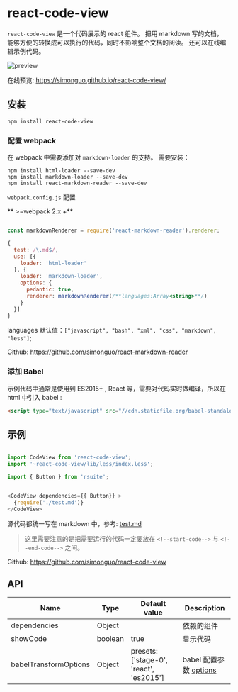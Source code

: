 # react-code-view

`react-code-view` 是一个代码展示的 react 组件。
把用 markdown 写的文档， 能够方便的转换成可以执行的代码，同时不影响整个文档的阅读。 还可以在线编辑示例代码。

![preview](https://user-images.githubusercontent.com/1203827/44707274-a30c0f80-aad6-11e8-8cc5-9cf7daf4d9e2.gif)

在线预览: https://simonguo.github.io/react-code-view/



## 安装

```
npm install react-code-view
```


### 配置 webpack

在 webpack 中需要添加对 `markdown-loader` 的支持。 需要安装：

```
npm install html-loader --save-dev
npm install markdown-loader --save-dev
npm install react-markdown-reader --save-dev
```

`webpack.config.js` 配置

** >=webpack 2.x +**

```js

const markdownRenderer = require('react-markdown-reader').renderer;

{
  test: /\.md$/,
  use: [{
    loader: 'html-loader'
  }, {
    loader: 'markdown-loader',
    options: {
      pedantic: true,
      renderer: markdownRenderer(/**languages:Array<string>**/)
    }
  }]
}
```

languages 默认值：`["javascript", "bash", "xml", "css", "markdown", "less"]`;

Github: https://github.com/simonguo/react-markdown-reader

### 添加 Babel

示例代码中通常是使用到 ES2015+ , React 等，需要对代码实时做编译，所以在 html 中引入 babel :
```html
<script type="text/javascript" src="//cdn.staticfile.org/babel-standalone/6.24.0/babel.min.js"></script>
```

## 示例

```js

import CodeView from 'react-code-view';
import '~react-code-view/lib/less/index.less';

import { Button } from 'rsuite';


<CodeView dependencies={{ Button}} >
  {require('./test.md')}
</CodeView>

```

源代码都统一写在 markdown 中，参考:
[test.md](https://raw.githubusercontent.com/simonguo/react-code-view/master/docs/test.md)

> 这里需要注意的是把需要运行的代码一定要放在 `<!--start-code-->` 与  `<!--end-code-->` 之间。

Github: https://github.com/simonguo/react-code-view

## API

| Name                  | Type    | Default value                           | Description                       |
| --------------------- | ------- | --------------------------------------- | --------------------------------- |
| dependencies          | Object  |                                         | 依赖的组件                        |
| showCode              | boolean | true                                    | 显示代码                          |
| babelTransformOptions | Object  | presets: ['stage-0', 'react', 'es2015'] | babel 配置参数 [options][babeljs] |


[babeljs]: https://babeljs.io/docs/usage/api/#options